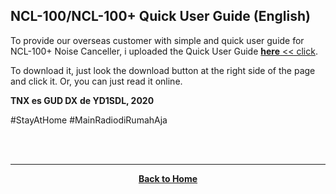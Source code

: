 ## NCL-100/NCL-100+ Quick User Guide (English)

To provide our overseas customer with simple and quick user guide for NCL-100+ Noise Canceller, i uploaded the Quick User Guide [**here** << click]().

To download it, just look the download button at the right side of the page and click it. Or, you can just read it online.

**TNX es GUD DX**
**de YD1SDL, 2020**

#StayAtHome #MainRadiodiRumahAja

<br><br>
****
<p align="center">
  <a href="https://handiko.github.io/MyBlog/"> <b>Back to Home</b> </a>
  <br>
</p>
